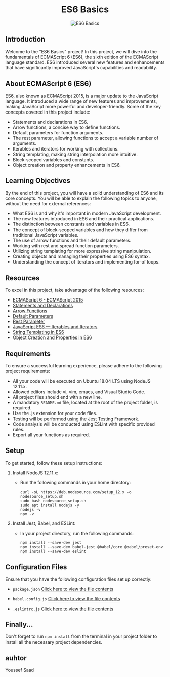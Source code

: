 <div align="center">
  <h1>ES6 Basics</h1>
  <img src="https://raw.githubusercontent.com/mboperator/sublime-react/master/docs/img/sr-snippets-out.gif" alt="ES6 Basics" >
</div>

## Introduction

Welcome to the "ES6 Basics" project! In this project, we will dive into the fundamentals of ECMAScript 6 (ES6), the sixth edition of the ECMAScript language standard. ES6 introduced several new features and enhancements that have significantly improved JavaScript's capabilities and readability.

## About ECMAScript 6 (ES6)

ES6, also known as ECMAScript 2015, is a major update to the JavaScript language. It introduced a wide range of new features and improvements, making JavaScript more powerful and developer-friendly. Some of the key concepts covered in this project include:

- Statements and declarations in ES6.
- Arrow functions, a concise way to define functions.
- Default parameters for function arguments.
- The rest parameter, allowing functions to accept a variable number of arguments.
- Iterables and iterators for working with collections.
- String templating, making string interpolation more intuitive.
- Block-scoped variables and constants.
- Object creation and property enhancements in ES6.

## Learning Objectives

By the end of this project, you will have a solid understanding of ES6 and its core concepts. You will be able to explain the following topics to anyone, without the need for external references:

- What ES6 is and why it's important in modern JavaScript development.
- The new features introduced in ES6 and their practical applications.
- The distinction between constants and variables in ES6.
- The concept of block-scoped variables and how they differ from traditional JavaScript variables.
- The use of arrow functions and their default parameters.
- Working with rest and spread function parameters.
- Utilizing string templating for more expressive string manipulation.
- Creating objects and managing their properties using ES6 syntax.
- Understanding the concept of iterators and implementing for-of loops.

## Resources

To excel in this project, take advantage of the following resources:

- [ECMAScript 6 - ECMAScript 2015](https://intranet.hbtn.io/rltoken/Q20cy-_XFufANSBCW0hvog)
- [Statements and Declarations](https://intranet.hbtn.io/rltoken/OHkTGVz-DLmzmrpDuWDYBw)
- [Arrow Functions](https://intranet.hbtn.io/rltoken/5FxmFLP2qwTEo0puWUVHsQ)
- [Default Parameters](https://intranet.hbtn.io/rltoken/qZm6g37BqHVD9G96MLsnsg)
- [Rest Parameter](https://intranet.hbtn.io/rltoken/qD9tUS00akyWTDU7MKUAuA)
- [JavaScript ES6 — Iterables and Iterators](https://intranet.hbtn.io/rltoken/JdjHFCtxoZSPLhnRXN5b1g)
- [String Templating in ES6](https://example.com/es6-string-templating)
- [Object Creation and Properties in ES6](https://example.com/es6-object-creation)

## Requirements

To ensure a successful learning experience, please adhere to the following project requirements:

- All your code will be executed on Ubuntu 18.04 LTS using NodeJS 12.11.x.
- Allowed editors include vi, vim, emacs, and Visual Studio Code.
- All project files should end with a new line.
- A mandatory `README.md` file, located at the root of the project folder, is required.
- Use the .js extension for your code files.
- Testing will be performed using the Jest Testing Framework.
- Code analysis will be conducted using ESLint with specific provided rules.
- Export all your functions as required.

## Setup

To get started, follow these setup instructions:

1. Install NodeJS 12.11.x:
   - Run the following commands in your home directory:
     ```shell
     curl -sL https://deb.nodesource.com/setup_12.x -o nodesource_setup.sh
     sudo bash nodesource_setup.sh
     sudo apt install nodejs -y
     nodejs -v
     npm -v
     ```

2. Install Jest, Babel, and ESLint:
   - In your project directory, run the following commands:
     ```shell
     npm install --save-dev jest
     npm install --save-dev babel-jest @babel/core @babel/preset-env
     npm install --save-dev eslint
     ```

## Configuration Files

Ensure that you have the following configuration files set up correctly:

- `package.json`
  [Click here to view the file contents](config/package.json)

- `babel.config.js`
  [Click here to view the file contents](config/babel.config.js)

- `.eslintrc.js`
  [Click here to view the file contents](config/.eslintrc.js)

## Finally...

Don't forget to run `npm install` from the terminal in your project folder to install all the necessary project dependencies.

## auhtor
Youssef Saad
